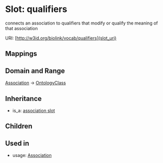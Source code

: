 # Slot: qualifiers


connects an association to qualifiers that modify or qualify the meaning of that association

URI: [http://w3id.org/biolink/vocab/qualifiers](slot_uri)
## Mappings

## Domain and Range

[Association](Association.md) -> [OntologyClass](OntologyClass.md)
## Inheritance

 *  is_a: [association slot](association_slot.md)
## Children

## Used in

 *  usage: [Association](Association.md)

